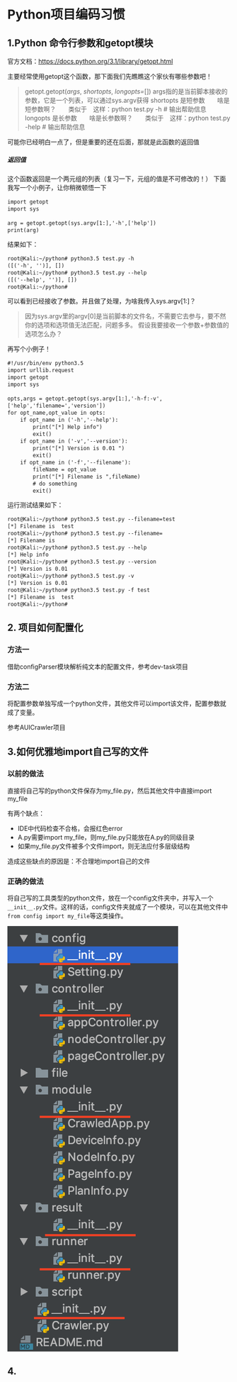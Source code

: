 # Python项目编码习惯

## 1.Python 命令行参数和getopt模块

官方文档：https://docs.python.org/3.1/library/getopt.html

主要经常使用getopt这个函数，那下面我们先瞧瞧这个家伙有哪些参数吧！

> getopt.getopt(*args*, *shortopts*, *longopts=*[])
>  args指的是当前脚本接收的参数，它是一个列表，可以通过sys.argv获得
>  shortopts 是短参数　　啥是短参数啊？　　类似于　这样：python test.py -h # 输出帮助信息
>  longopts  是长参数　　啥是长参数啊？　　类似于　这样：python test.py -help # 输出帮助信息

可能你已经明白一点了，但是重要的还在后面，那就是此函数的返回值

##### 返回值

这个函数返回是一个两元组的列表（复习一下，元组的值是不可修改的！）
 下面我写一个小例子，让你稍微顿悟一下

```
import getopt
import sys

arg = getopt.getopt(sys.argv[1:],'-h',['help'])
print(arg)
```

结果如下：

```
root@Kali:~/python# python3.5 test.py -h
([('-h', '')], [])
root@Kali:~/python# python3.5 test.py --help
([('--help', '')], [])
root@Kali:~/python# 
```

可以看到已经接收了参数。并且做了处理，为啥我传入sys.argv[1:]？

> 因为sys.argv里的argv[0]是当前脚本的文件名，不需要它去参与，要不然你的选项和选项值无法匹配，问题多多。
>  假设我要接收一个参数+参数值的选项怎么办？

再写个小例子！

```
#!/usr/bin/env python3.5
import urllib.request
import getopt
import sys

opts,args = getopt.getopt(sys.argv[1:],'-h-f:-v',['help','filename=','version'])
for opt_name,opt_value in opts:
    if opt_name in ('-h','--help'):
        print("[*] Help info")
        exit()
    if opt_name in ('-v','--version'):
        print("[*] Version is 0.01 ")
        exit()
    if opt_name in ('-f','--filename'):
        fileName = opt_value
        print("[*] Filename is ",fileName)
        # do something
        exit()
```

运行测试结果如下：

```
root@Kali:~/python# python3.5 test.py --filename=test
[*] Filename is  test
root@Kali:~/python# python3.5 test.py --filename=
[*] Filename is  
root@Kali:~/python# python3.5 test.py --help
[*] Help info
root@Kali:~/python# python3.5 test.py --version
[*] Version is 0.01 
root@Kali:~/python# python3.5 test.py -v
[*] Version is 0.01 
root@Kali:~/python# python3.5 test.py -f test
[*] Filename is  test
root@Kali:~/python# 
```



## 2. 项目如何配置化

### 方法一

借助configParser模块解析纯文本的配置文件，参考dev-task项目

### 方法二

将配置参数单独写成一个python文件，其他文件可以import该文件，配置参数就成了变量。

参考AUICrawler项目



## 3.如何优雅地import自己写的文件

### 以前的做法

直接将自己写的python文件保存为my_file.py，然后其他文件中直接import my_file

有两个缺点：

- IDE中代码检查不合格，会报红色error
- A.py需要import my_file，则my_file.py只能放在A.py的同级目录
- 如果my_file.py文件被多个文件import，则无法应付多层级结构

造成这些缺点的原因是：不合理地import自己的文件

### 正确的做法

将自己写的工具类型的python文件，放在一个config文件夹中，并写入一个`__init__.py`文件。这样的话，config文件夹就成了一个模块，可以在其他文件中`from config import my_file`等这类操作。

![如何优雅地import自己写的文件-正确做法](../images/如何优雅地import自己写的文件-正确做法.png)

## 4.

